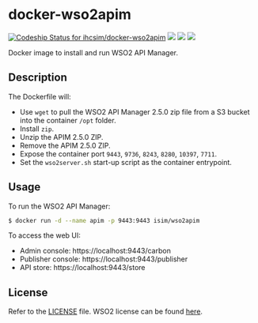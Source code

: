 # docker-wso2apim
[ ![Codeship Status for ihcsim/docker-wso2apim](https://app.codeship.com/projects/f9f472e0-c271-0134-3993-22c030d3a647/status?branch=master)](https://app.codeship.com/projects/197444) [![](https://images.microbadger.com/badges/version/isim/wso2apim:2.5.0.svg)](https://microbadger.com/images/isim/wso2apim:2.0.0 "Get your own version badge on microbadger.com") [![](https://images.microbadger.com/badges/commit/isim/wso2apim:2.5.0.svg)](https://microbadger.com/images/isim/wso2apim:2.0.0 "Get your own commit badge on microbadger.com") [![](https://images.microbadger.com/badges/image/isim/wso2apim:2.5.0.svg)](https://microbadger.com/images/isim/wso2apim:2.5.0 "Get your own image badge on microbadger.com")

Docker image to install and run WSO2 API Manager.

## Description
The Dockerfile will:
* Use `wget` to pull the WSO2 API Manager 2.5.0 zip file from a S3 bucket into the container `/opt` folder.
* Install `zip`.
* Unzip the APIM 2.5.0 ZIP.
* Remove the APIM 2.5.0 ZIP.
* Expose the container port `9443`, `9736`, `8243`, `8280`, `10397`, `7711`.
* Set the `wso2server.sh` start-up script as the container entrypoint.

## Usage
To run the WSO2 API Manager:
```sh
$ docker run -d --name apim -p 9443:9443 isim/wso2apim
```

To access the web UI:
* Admin console: https://localhost:9443/carbon
* Publisher console: https://localhost:9443/publisher
* API store: https://localhost:9443/store

## License
Refer to the [LICENSE](LICENSE) file. WSO2 license can be found [here](http://wso2.com/licenses).
